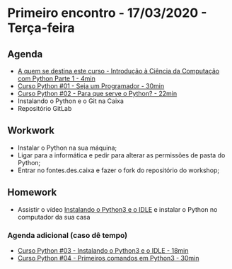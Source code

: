 # Primeiro encontro - 17/03/2020 - Terça-feira

## Agenda

- [A quem se destina este curso - Introdução à Ciência da Computação com Python Parte 1 - 4min](https://www.coursera.org/lecture/ciencia-computacao-python-conceitos/a-quem-se-destina-este-curso-OSHKh)
- [Curso Python #01 - Seja um Programador - 30min](https://www.youtube.com/watch?v=S9uPNppGsGo&list=PLHz_AreHm4dlKP6QQCekuIPky1CiwmdI6&index=1)
- [Curso Python #02 - Para que serve o Python? - 22min](https://www.youtube.com/watch?v=Mp0vhMDI7fA&list=PLHz_AreHm4dlKP6QQCekuIPky1CiwmdI6&t=0s)
- Instalando o Python e o Git na Caixa
- Repositório GitLab

## Workwork

- Instalar o Python na sua máquina;
- Ligar para a informática e pedir para alterar as permissões de pasta do Python;
- Entrar no fontes.des.caixa e fazer o fork do repositório do workshop;

## Homework

- Assistir o vídeo [Instalando o Python3 e o IDLE](https://www.youtube.com/watch?v=VuKvR1J2LQE&list=PLHz_AreHm4dlKP6QQCekuIPky1CiwmdI6&index=3) e instalar o Python no computador da sua casa

### Agenda adicional (caso dê tempo)

- [Curso Python #03 - Instalando o Python3 e o IDLE - 18min](https://www.youtube.com/watch?v=VuKvR1J2LQE&list=PLHz_AreHm4dlKP6QQCekuIPky1CiwmdI6&index=3)
- [Curso Python #04 - Primeiros comandos em Python3 - 30min](https://www.youtube.com/watch?v=31llNGKWDdo&list=PLHz_AreHm4dlKP6QQCekuIPky1CiwmdI6&index=4)

